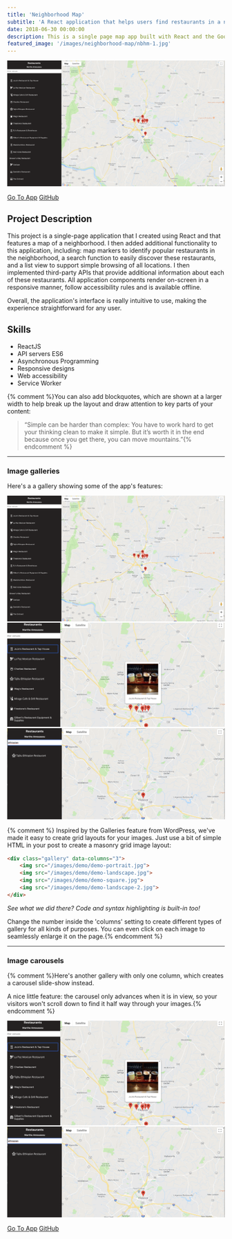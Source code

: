 ```yaml
---
title: 'Neighborhood Map'
subtitle: 'A React application that helps users find restaurants in a neighborhood'
date: 2018-06-30 00:00:00
description: This is a single page map app built with React and the Google Maps API. It integrates a third-party data API and is accessible and usable offline.
featured_image: '/images/neighborhood-map/nbhm-1.jpg'
---
```


![](/images/neighborhood-map/nbhm-1.jpg)

<a href="https://master.d38mkjexlsl8n9.amplifyapp.com/" class="button button--large">Go To App</a>
<a href="https://github.com/amar086/neighborhood-map-react" class="button button--large">GitHub</a>


## Project Description

This project is a single-page application that I created using React and that features a map of a neighborhood. I then added additional functionality to this application, including: map markers to identify popular restaurants in the neighborhood, a search function to easily discover these restaurants, and a list view to support simple browsing of all locations. I then implemented third-party APIs that provide additional information about each of these restaurants. All application components render on-screen in a responsive manner, follow accessibility rules and is available offline.

Overall, the application's interface is really intuitive to use, making the experience straightforward for any user.

## Skills

* ReactJS
* API servers
ES6
* Asynchronous Programming
* Responsive designs
* Web accessibility
* Service Worker


{% comment %}You can also add blockquotes, which are shown at a larger width to help break up the layout and draw attention to key parts of your content:

> “Simple can be harder than complex: You have to work hard to get your thinking clean to make it simple. But it’s worth it in the end because once you get there, you can move mountains.”{% endcomment %}


---

### Image galleries

Here's a a gallery showing some of the app's features:

<div class="gallery" data-columns="3">
	<img src="/images/neighborhood-map/nbhm-1.jpg">
	<img src="/images/neighborhood-map/nbhm-2.jpg">
	<img src="/images/neighborhood-map/nbhm-3.jpg">
</div>

{% comment %} Inspired by the Galleries feature from WordPress, we've made it easy to create grid layouts for your images. Just use a bit of simple HTML in your post to create a masonry grid image layout:

```html
<div class="gallery" data-columns="3">
    <img src="/images/demo/demo-portrait.jpg">
    <img src="/images/demo/demo-landscape.jpg">
    <img src="/images/demo/demo-square.jpg">
    <img src="/images/demo/demo-landscape-2.jpg">
</div>
```

*See what we did there? Code and syntax highlighting is built-in too!*

Change the number inside the 'columns' setting to create different types of gallery for all kinds of purposes. You can even click on each image to seamlessly enlarge it on the page.{% endcomment %}

---

### Image carousels

{% comment %}Here's another gallery with only one column, which creates a carousel slide-show instead.

A nice little feature: the carousel only advances when it is in view, so your visitors won't scroll down to find it half way through your images.{% endcomment %}

<div class="gallery" data-columns="1">
	<img src="/images/neighborhood-map/nbhm-2.jpg">
	<img src="/images/neighborhood-map/nbhm-3.jpg">
</div>



<a href="https://master.d38mkjexlsl8n9.amplifyapp.com/" class="button button--large">Go To App</a>
<a href="https://github.com/amar086/neighborhood-map-react" class="button button--large">GitHub</a>